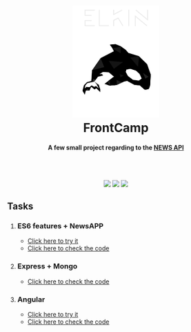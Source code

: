 <h1 align="center">
  <br>
  <a href="https://github.com/elkinny">
    <img src="https://raw.githubusercontent.com/elkinny/Curriculum-Vitae/master/ekins_logo.png" alt="Elkin" width="200">
  </a>
  <br>
    FrontCamp
  <br>
</h1>

<h4 align="center"> A few small project regarding to the <a href="https://newsapi.org/">NEWS API</a></h4>

<br>
<br>
<p align="center">
    <img src="https://forthebadge.com/images/badges/built-with-love.svg">
    <img src="https://forthebadge.com/images/badges/fuck-it-ship-it.svg">
    <img src="https://forthebadge.com/images/badges/gluten-free.svg">
</p>

<h2>Tasks</h2>
<ol>
  <li>
    <h3>ES6 features + NewsAPP</h3>
    <ul>
      <li><a href="https://elkinny.github.io/NewsAPI/news-app/index.html">Click here to try it</a></li>
      <li><a href="https://github.com/elkinny/NewsAPI/tree/master/news-app">Click here to check the code</a></li>
    </ul>
  </li>
  <li>
    <h3>Express + Mongo</h3>
    <ul>
      <li><a href="https://github.com/elkinny/NewsAPI/tree/master/news-api">Click here to check the code</a></li>
    </ul>
  </li>
  <li>
    <h3>Angular</h3>
    <ul>
      <li><a href="https://elkinny.github.io/NewsAPI/news-ng/index.html">Click here to try it</a></li>
      <li><a href="https://github.com/elkinny/NewsAPI/tree/master/news-ng">Click here to check the code</a></li>
    </ul>
  </li>
</ol>
